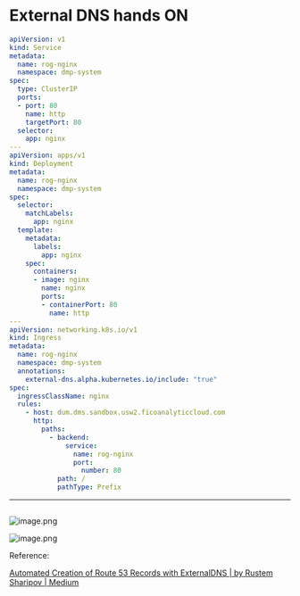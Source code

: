 # External DNS hands ON

```yaml
apiVersion: v1
kind: Service
metadata:
  name: rog-nginx
  namespace: dmp-system
spec:
  type: ClusterIP 
  ports:
  - port: 80
    name: http
    targetPort: 80
  selector:
    app: nginx
---
apiVersion: apps/v1
kind: Deployment
metadata:
  name: rog-nginx
  namespace: dmp-system
spec:
  selector:
    matchLabels:
      app: nginx
  template:
    metadata:
      labels:
        app: nginx
    spec:
      containers:
      - image: nginx
        name: nginx
        ports:
        - containerPort: 80
          name: http
---
apiVersion: networking.k8s.io/v1
kind: Ingress
metadata:
  name: rog-nginx
  namespace: dmp-system
  annotations:
    external-dns.alpha.kubernetes.io/include: "true"
spec:
  ingressClassName: nginx
  rules:
    - host: dum.dms.sandbox.usw2.ficoanalyticcloud.com
      http:
        paths:
          - backend:
              service:
                name: rog-nginx
                port:
                  number: 80
            path: /
            pathType: Prefix
```

---

## 

![image.png](https://prod-files-secure.s3.us-west-2.amazonaws.com/ef01c46f-446b-4d49-a802-0daa6c440513/f6fbe44b-4be2-4537-89bb-374c0e3e7382/image.png)

![image.png](https://prod-files-secure.s3.us-west-2.amazonaws.com/ef01c46f-446b-4d49-a802-0daa6c440513/9ac7d7f4-9db0-42b3-b735-d39f6ad6c457/image.png)

Reference:

[Automated Creation of Route 53 Records with ExternalDNS | by Rustem Sharipov | Medium](https://medium.com/@russsnizza/automated-creation-of-route53-records-in-a-separate-account-with-externaldns-7a0938631a56)